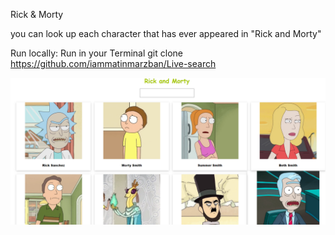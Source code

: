 ﻿Rick & Morty

you can look up each character that has ever appeared in "Rick and Morty"

Run locally: 
  Run in your Terminal
  git clone https://github.com/iammatinmarzban/Live-search

![alt text](image.png)
